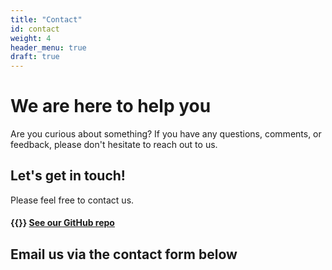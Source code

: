 ```yaml
---
title: "Contact"
id: contact
weight: 4
header_menu: true
draft: true
---
```


# We are here to help you

Are you curious about something?  If you have any questions, comments, or feedback, please don't hesitate to reach out to us. 

## Let's get in touch!
Please feel free to contact us.

#### {{<icon class="fa fa-github">}}&nbsp;[See our GitHub repo](https://github.com/coastal-science)

## Email us via the contact form below
